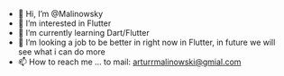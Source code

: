 - 👋 Hi, I’m @Malinowsky
- 👀 I’m interested in Flutter
- 🌱 I’m currently learning Dart/Flutter
- 💞️ I’m looking a job to be better in right now in Flutter, in future we will see what i can do more 
- 📫 How to reach me ... to mail: arturrmalinowski@gmial.com

<!---
Malinowsky/Malinowsky is a ✨ special ✨ repository because its `README.md` (this file) appears on your GitHub profile.
You can click the Preview link to take a look at your changes.
--->
